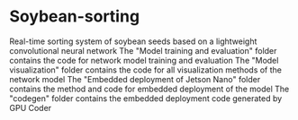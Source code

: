 # Soybean-sorting
 Real-time sorting system of soybean seeds based on a lightweight convolutional neural network
 The "Model training and evaluation" folder contains the code for network model training and evaluation
 The "Model visualization" folder contains the code for all visualization methods of the network model
 The "Embedded deployment of Jetson Nano" folder contains the method and code for embedded deployment of the model
 The "codegen" folder contains the embedded deployment code generated by GPU Coder
